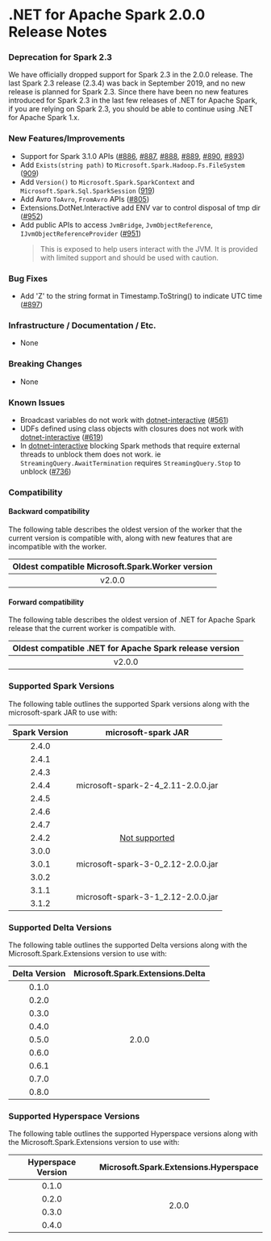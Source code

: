 # .NET for Apache Spark 2.0.0 Release Notes

### Deprecation for Spark 2.3

We have officially dropped support for Spark 2.3 in the 2.0.0 release. The last Spark 2.3 release (2.3.4) was back in September 2019, and no new release is planned for Spark 2.3. Since there have been no new features introduced for Spark 2.3 in the last few releases of .NET for Apache Spark, if you are relying on Spark 2.3, you should be able to continue using .NET for Apache Spark 1.x.

### New Features/Improvements

* Support for Spark 3.1.0 APIs ([#886](https://github.com/dotnet/spark/pull/886), [#887](https://github.com/dotnet/spark/pull/887), [#888](https://github.com/dotnet/spark/pull/888), [#889](https://github.com/dotnet/spark/pull/889), [#890](https://github.com/dotnet/spark/pull/890), [#893](https://github.com/dotnet/spark/pull/893))
* Add `Exists(string path)` to `Microsoft.Spark.Hadoop.Fs.FileSystem` ([909](https://github.com/dotnet/spark/pull/909))
* Add `Version()` to `Microsoft.Spark.SparkContext` and `Microsoft.Spark.Sql.SparkSession` ([919](https://github.com/dotnet/spark/pull/919))
* Add Avro `ToAvro`, `FromAvro` APIs ([#805](https://github.com/dotnet/spark/pull/805))
* Extensions.DotNet.Interactive add ENV var to control disposal of tmp dir ([#952](https://github.com/dotnet/spark/pull/952))
* Add public APIs to access `JvmBridge`, `JvmObjectReference`, `IJvmObjectReferenceProvider` ([#951](https://github.com/dotnet/spark/pull/951))
  > This is exposed to help users interact with the JVM. It is provided with limited support and should be used with caution.

### Bug Fixes

* Add 'Z' to the string format in Timestamp.ToString() to indicate UTC time ([#897](https://github.com/dotnet/spark/pull/897))

### Infrastructure / Documentation / Etc.

* None

### Breaking Changes

* None

### Known Issues

* Broadcast variables do not work with [dotnet-interactive](https://github.com/dotnet/interactive) ([#561](https://github.com/dotnet/spark/pull/561))
* UDFs defined using class objects with closures does not work with [dotnet-interactive](https://github.com/dotnet/interactive) ([#619](https://github.com/dotnet/spark/pull/619))
* In [dotnet-interactive](https://github.com/dotnet/interactive) blocking Spark methods that require external threads to unblock them does not work. ie `StreamingQuery.AwaitTermination` requires `StreamingQuery.Stop` to unblock ([#736](https://github.com/dotnet/spark/pull/736))

### Compatibility

#### Backward compatibility

The following table describes the oldest version of the worker that the current version is compatible with, along with new features that are incompatible with the worker.

<table>
    <thead>
        <tr>
            <th>Oldest compatible Microsoft.Spark.Worker version</th>
        </tr>
    </thead>
    <tbody align="center">
        <tr>
            <td>v2.0.0</td>
        </tr>
    </tbody>
</table>

#### Forward compatibility

The following table describes the oldest version of .NET for Apache Spark release that the current worker is compatible with.

<table>
    <thead>
        <tr>
            <th>Oldest compatible .NET for Apache Spark release version</th>
        </tr>
    </thead>
    <tbody align="center">
        <tr>
            <td>v2.0.0</td>
        </tr>
    </tbody>
</table>

### Supported Spark Versions

The following table outlines the supported Spark versions along with the microsoft-spark JAR to use with:

<table>
    <thead>
        <tr>
            <th>Spark Version</th>
            <th>microsoft-spark JAR</th>
        </tr>
    </thead>
    <tbody align="center">
        <tr>
            <td>2.4.0</td>
            <td rowspan=7>microsoft-spark-2-4_2.11-2.0.0.jar</td>
        </tr>
        <tr>
            <td>2.4.1</td>
        </tr>
        <tr>
            <td>2.4.3</td>
        </tr>
        <tr>
            <td>2.4.4</td>
        </tr>
        <tr>
            <td>2.4.5</td>
        </tr>
        <tr>
            <td>2.4.6</td>
        </tr>
        <tr>
            <td>2.4.7</td>
        </tr>
        <tr>
            <td>2.4.2</td>
            <td><a href="https://github.com/dotnet/spark/issues/60">Not supported</a></td>
        </tr>
        <tr>
            <td>3.0.0</td>
            <td rowspan=3>microsoft-spark-3-0_2.12-2.0.0.jar</td>
        </tr>
        <tr>
            <td>3.0.1</td>
        </tr>
		<tr>
            <td>3.0.2</td>
        </tr>
        <tr>
            <td>3.1.1</td>
            <td rowspan=3>microsoft-spark-3-1_2.12-2.0.0.jar</td>
        </tr>
        <tr>
            <td>3.1.2</td>
        </tr>
    </tbody>
</table>

### Supported Delta Versions

The following table outlines the supported Delta versions along with the Microsoft.Spark.Extensions version to use with:

<table>
    <thead>
        <tr>
            <th>Delta Version</th>
            <th>Microsoft.Spark.Extensions.Delta</th>
        </tr>
    </thead>
    <tbody align="center">
        <tr>
            <td>0.1.0</td>
            <td rowspan=9>2.0.0</td>
        </tr>
        <tr>
            <td>0.2.0</td>
        </tr>
        <tr>
            <td>0.3.0</td>
        </tr>
        <tr>
            <td>0.4.0</td>
        </tr>
        <tr>
            <td>0.5.0</td>
        </tr>
        <tr>
            <td>0.6.0</td>
        </tr>
        <tr>
            <td>0.6.1</td>
        </tr>
        <tr>
            <td>0.7.0</td>
        </tr>
		<tr>
            <td>0.8.0</td>
        </tr>
    </tbody>
</table>

### Supported Hyperspace Versions

The following table outlines the supported Hyperspace versions along with the Microsoft.Spark.Extensions version to use with:

<table>
    <thead>
        <tr>
            <th>Hyperspace Version</th>
            <th>Microsoft.Spark.Extensions.Hyperspace</th>
        </tr>
    </thead>
    <tbody align="center">
        <tr>
            <td>0.1.0</td>
            <td rowspan=4>2.0.0</td>
        </tr>
        <tr>
            <td>0.2.0</td>
        </tr>
		<tr>
            <td>0.3.0</td>
        </tr>
		<tr>
            <td>0.4.0</td>
        </tr>
    </tbody>
</table>
